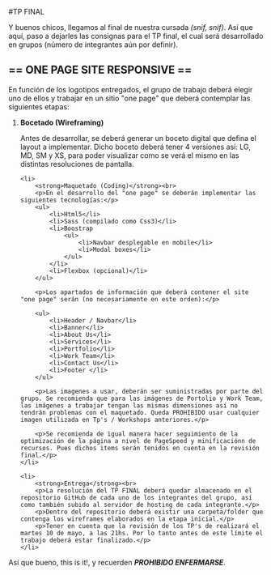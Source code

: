 #TP FINAL

<p>Y buenos chicos, llegamos al final de nuestra cursada <em>(snif, snif)</em>. Así que aquí, paso a dejarles las consignas para el TP final, el cual será desarrollado en grupos (número de integrantes aún por definir).</p>

<h2>== ONE PAGE SITE RESPONSIVE ==</h2>

<p>En función de los logotipos entregados, el grupo de trabajo deberá elegir uno de ellos y trabajar en un sitio "one page" que deberá contemplar las siguientes etapas:</p>

<ol>
	<li>
		<strong>Bocetado (Wireframing)</strong><br>
		<p>Antes de desarrollar, se deberá generar un boceto digital que defina el layout a implementar. Dicho boceto deberá tener 4 versiones así: LG, MD, SM y XS, para poder visualizar como se verá el mismo en las distintas resoluciones de pantalla.</p>
	</li>

	<li>
		<strong>Maquetado (Coding)</strong><br>
		<p>En el desarrollo del "one page" se deberán implementar las siguientes tecnologías:</p>
		<ul>
			<li>Html5</li>
			<li>Sass (compilado como Css3)</li>
			<li>Boostrap 
				<ul>
					<li>Navbar desplegable en mobile</li>
					<li>Modal boxes</li>
				</ul>
			</li>
			<li>Flexbox (opcional)</li>
		</ul>

		<p>Los apartados de información que deberá contener el site "one page" serán (no necesariamente en este orden):</p>
		
		<ul>
			<li>Header / Navbar</li>
			<li>Banner</li>
			<li>About Us</li>
			<li>Services</li>
			<li>Portfolio</li>
			<li>Work Team</li>
			<li>Contact Us</li>
			<li>Footer </li>
		</ul>
		
		<p>Las imagenes a usar, deberán ser suministradas por parte del grupo. Se recomienda que para las imágenes de Portolio y Work Team, las imágenes a trabajar tengan las mismas dimensiones así no tendrán problemas con el maquetado. Queda PROHIBIDO usar cualquier imagen utilizada en Tp's / Workshops anteriores.</p>

		<p>Se recomienda de igual manera hacer seguimiento de la optimización de la página a nivel de PageSpeed y minificaciónn de recursos. Pues dichos items serán tenidos en cuenta en la revisión final.</p>
	</li>

	<li>
		<strong>Entrega</strong><br>
		<p>La resolución del TP FINAL deberá quedar almacenado en el repositorio GitHub de cada uno de los integrantes del grupo, así como también subido al servidor de hosting de cada integrante.</p>
		<p>Dentro del repositorio deberá existir una carpeta/folder que contenga los wireframes elaborados en la etapa inicial.</p>
		<p>Tener en cuenta que la revisión de los TP's de realizará el martes 10 de mayo, a las 21hs. Por lo tanto antes de este límite el trabajo deberá estar finalizado.</p>
	</li>
</ol>

<p>Así que bueno, this is it!, y recuerden <strong><em>PROHIBIDO ENFERMARSE</em></strong>.</p>